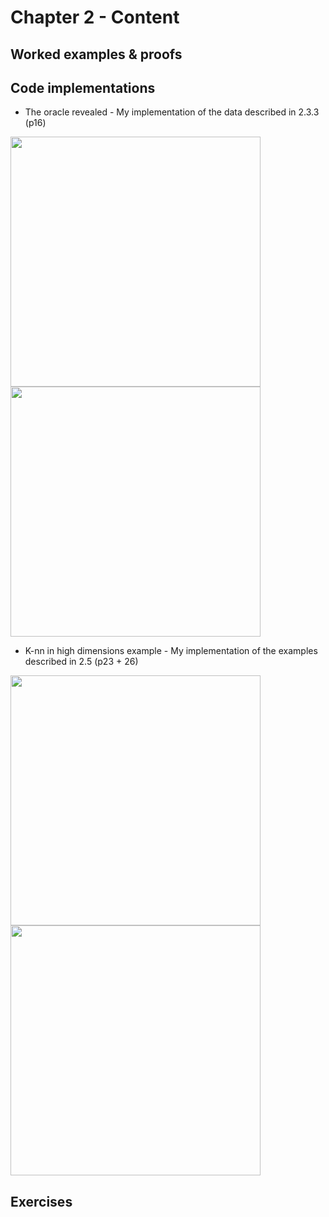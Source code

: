 # Chapter 2 - Content

## Worked examples & proofs

## Code implementations

* The oracle revealed - My implementation of the data described in 2.3.3 (p16)

<img src="https://raw.githubusercontent.com/alanjeffares/elements-of-statistical-learning/master/chapter-2/images/20_bivariate_means.png"  width="400"> <img src="https://raw.githubusercontent.com/alanjeffares/elements-of-statistical-learning/master/chapter-2/images/Mixed_gaussian_clusters.png"  width="400">


* K-nn in high dimensions example - My implementation of the examples described in 2.5 (p23 + 26)

<img src="https://raw.githubusercontent.com/alanjeffares/elements-of-statistical-learning/master/chapter-2/images/MSE_vs_Dimension_1.png"  width="400"> <img src="https://raw.githubusercontent.com/alanjeffares/elements-of-statistical-learning/master/chapter-2/images/MSE_vs_Dimension_2.png"  width="400">

## Exercises




